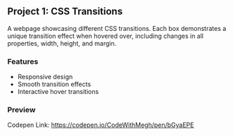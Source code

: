 ## Project 1: CSS Transitions

A webpage showcasing different CSS transitions. Each box demonstrates a unique transition effect when hovered over, including changes in all properties, width, height, and margin.

### Features
- Responsive design
- Smooth transition effects
- Interactive hover transitions

### Preview
  Codepen Link: https://codepen.io/CodeWithMegh/pen/bGyaEPE
